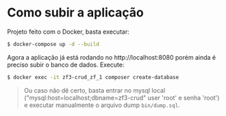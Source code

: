 # Como subir a aplicação

Projeto feito com o Docker, basta executar:

```bash
$ docker-compose up -d --build
```

Agora a aplicação já está rodando no http://localhost:8080 porém ainda é preciso subir o banco de dados. Execute:

```bash
$ docker exec -it zf3-crud_zf_1 composer create-database
```

> Ou caso não dê certo, basta entrar no mysql local ("mysql:host=localhost;dbname=zf3-crud" user 'root' e senha 'root') e executar manualmente o arquivo dump `bin/dump.sql`.